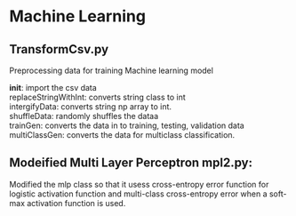 # Machine Learning 

## TransformCsv.py  
Preprocessing data for training Machine learning model  

__init__: import the csv data  
replaceStringWithInt: converts string class to int  
intergifyData: converts string np array to int.  
shuffleData: randomly shuffles the dataa  
trainGen: converts the data in to training, testing, validation data  
multiClassGen: converts the data for multiclass classification.  

## Modeified Multi Layer Perceptron mpl2.py:
Modified the mlp class so that it usess cross-entropy error function for logistic activation function and multi-class cross-entropy error when a soft-max activation function is used.  

